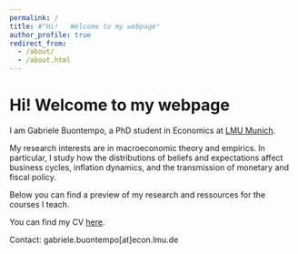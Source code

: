 ```yaml
---
permalink: /
title: #"Hi!   Welcome to my webpage"
author_profile: true
redirect_from: 
  - /about/
  - /about.html
---
```


# Hi! Welcome to my webpage  

I am Gabriele Buontempo, a PhD student in Economics at [LMU Munich](https://www.econ.lmu.de/en/).

My research interests are in macroeconomic theory and empirics. In particular, I study how the distributions of beliefs and expectations affect business cycles, inflation dynamics, and the transmission of monetary and fiscal policy. 

Below you can find a preview of my research and ressources for the courses I teach.

You can find my CV [here](.).

Contact: gabriele.buontempo[at]econ.lmu.de
